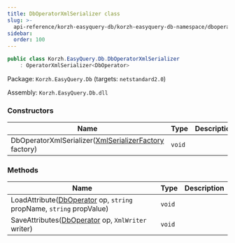 ```yaml
---
title: DbOperatorXmlSerializer class
slug: >-
  api-reference/korzh-easyquery-db/korzh-easyquery-db-namespace/dboperatorxmlserializer-class
sidebar:
  order: 100
---
```


```csharp
public class Korzh.EasyQuery.Db.DbOperatorXmlSerializer
    : OperatorXmlSerializer<DbOperator>

```
Package: `Korzh.EasyQuery.Db` (targets: `netstandard2.0`)

Assembly: `Korzh.EasyQuery.Db.dll`

### Constructors

| Name | Type | Description | 
| --- | --- | --- | 
| DbOperatorXmlSerializer([XmlSerializerFactory](///////////////easyquery/docs/api-reference/korzh-easyquery/korzh-easyquery-namespace/xmlserializerfactory-class) factory) | `void` |  | 


### Methods

| Name | Type | Description | 
| --- | --- | --- | 
| LoadAttribute([DbOperator](///////////////easyquery/docs/api-reference/korzh-easyquery-db/korzh-easyquery-db-namespace/dboperator-class) op, `string` propName, `string` propValue) | `void` |  | 
| SaveAttributes([DbOperator](///////////////easyquery/docs/api-reference/korzh-easyquery-db/korzh-easyquery-db-namespace/dboperator-class) op, `XmlWriter` writer) | `void` |  |
